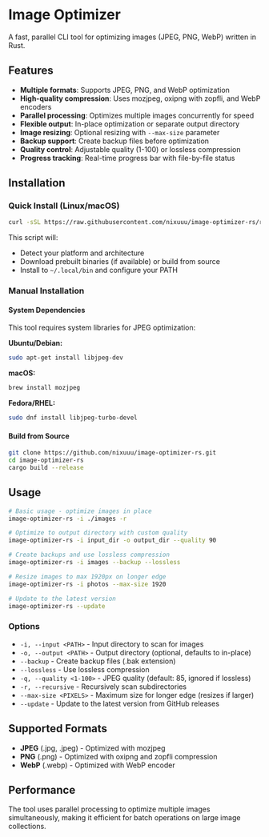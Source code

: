 # Image Optimizer

A fast, parallel CLI tool for optimizing images (JPEG, PNG, WebP) written in Rust.

## Features

- **Multiple formats**: Supports JPEG, PNG, and WebP optimization
- **High-quality compression**: Uses mozjpeg, oxipng with zopfli, and WebP encoders
- **Parallel processing**: Optimizes multiple images concurrently for speed
- **Flexible output**: In-place optimization or separate output directory
- **Image resizing**: Optional resizing with `--max-size` parameter
- **Backup support**: Create backup files before optimization
- **Quality control**: Adjustable quality (1-100) or lossless compression
- **Progress tracking**: Real-time progress bar with file-by-file status

## Installation

### Quick Install (Linux/macOS)

```bash
curl -sSL https://raw.githubusercontent.com/nixuuu/image-optimizer-rs/refs/heads/master/install.sh | bash
```

This script will:
- Detect your platform and architecture
- Download prebuilt binaries (if available) or build from source
- Install to `~/.local/bin` and configure your PATH

### Manual Installation

#### System Dependencies

This tool requires system libraries for JPEG optimization:

**Ubuntu/Debian:**
```bash
sudo apt-get install libjpeg-dev
```

**macOS:**
```bash
brew install mozjpeg
```

**Fedora/RHEL:**
```bash
sudo dnf install libjpeg-turbo-devel
```

#### Build from Source

```bash
git clone https://github.com/nixuuu/image-optimizer-rs.git
cd image-optimizer-rs
cargo build --release
```

## Usage

```bash
# Basic usage - optimize images in place
image-optimizer-rs -i ./images -r

# Optimize to output directory with custom quality
image-optimizer-rs -i input_dir -o output_dir --quality 90

# Create backups and use lossless compression
image-optimizer-rs -i images --backup --lossless

# Resize images to max 1920px on longer edge
image-optimizer-rs -i photos --max-size 1920

# Update to the latest version
image-optimizer-rs --update
```

### Options

- `-i, --input <PATH>` - Input directory to scan for images
- `-o, --output <PATH>` - Output directory (optional, defaults to in-place)
- `--backup` - Create backup files (.bak extension)
- `--lossless` - Use lossless compression
- `-q, --quality <1-100>` - JPEG quality (default: 85, ignored if lossless)
- `-r, --recursive` - Recursively scan subdirectories
- `--max-size <PIXELS>` - Maximum size for longer edge (resizes if larger)
- `--update` - Update to the latest version from GitHub releases

## Supported Formats

- **JPEG** (.jpg, .jpeg) - Optimized with mozjpeg
- **PNG** (.png) - Optimized with oxipng and zopfli compression
- **WebP** (.webp) - Optimized with WebP encoder

## Performance

The tool uses parallel processing to optimize multiple images simultaneously, making it efficient for batch operations on large image collections.
